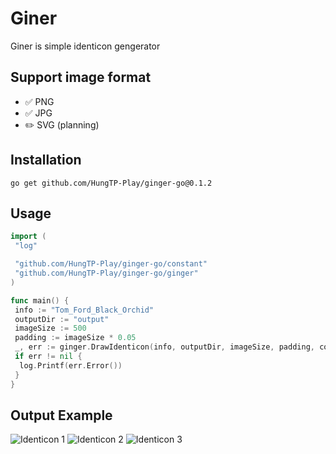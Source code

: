 # Giner

Giner is simple identicon gengerator

## Support image format

- ✅ PNG
- ✅ JPG
- ✏️ SVG (planning)

## Installation

```shell
go get github.com/HungTP-Play/ginger-go@0.1.2
```

## Usage

```go
import (
 "log"

 "github.com/HungTP-Play/ginger-go/constant"
 "github.com/HungTP-Play/ginger-go/ginger"
)

func main() {
 info := "Tom_Ford_Black_Orchid"
 outputDir := "output"
 imageSize := 500
 padding := imageSize * 0.05
 _, err := ginger.DrawIdenticon(info, outputDir, imageSize, padding, constant.JPG)
 if err != nil {
  log.Printf(err.Error())
 }
}
```

## Output Example

![Identicon 1](https://i.ibb.co/f4J6wsh/Bacarat-Rouge-540.jpg)
![Identicon 2](https://i.ibb.co/KGfkvpx/Le-Labo-Santal-33.jpg)
![Identicon 3](https://i.ibb.co/3fwcJGS/Tom-Ford-Grey-Vetiver.jpg)
